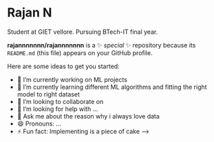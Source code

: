 # Rajan N 
Student at GIET vellore. Pursuing BTech-IT final year.

**rajannnnnnn/rajannnnnnn** is a ✨ _special_ ✨ repository because its `README.md` (this file) appears on your GitHub profile.

Here are some ideas to get you started:

- 🔭 I’m currently working on ML projects
- 🌱 I’m currently learning different ML algorithms and fitting the right model to right dataset
- 👯 I’m looking to collaborate on 
- 🤔 I’m looking for help with ...
- 💬 Ask me about the reason why i always love data
- 😄 Pronouns: ...
- ⚡ Fun fact: Implementing  is a piece of cake
-->

